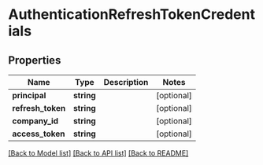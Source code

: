 # AuthenticationRefreshTokenCredentials

## Properties
Name | Type | Description | Notes
------------ | ------------- | ------------- | -------------
**principal** | **string** |  | [optional] 
**refresh_token** | **string** |  | [optional] 
**company_id** | **string** |  | [optional] 
**access_token** | **string** |  | [optional] 

[[Back to Model list]](../README.md#documentation-for-models) [[Back to API list]](../README.md#documentation-for-api-endpoints) [[Back to README]](../README.md)


